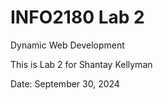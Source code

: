 # INFO2180 Lab 2
Dynamic Web Development 

This is Lab 2 for Shantay Kellyman

Date: September 30, 2024
